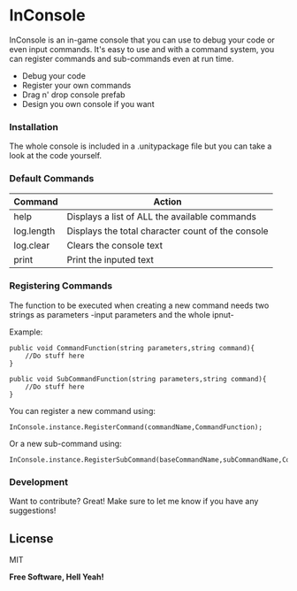 # InConsole

InConsole is an in-game console that you can use to debug your code or even input commands. It's easy to use and with a command system, you can register commands and sub-commands even at run time.

  - Debug your code
  - Register your own commands
  - Drag n' drop console prefab
  - Design you own console if you want
 
### Installation

The whole console is included in a .unitypackage file but you can take a look at the code yourself.

### Default Commands

| Command | Action |
| ------- | ------ |
| help | Displays a list of ALL the available commands |
| log.length | Displays the total character count of the console |
| log.clear | Clears the console text |
| print | Print the inputed text |

### Registering Commands

The function to be executed when creating a new command needs two strings as parameters -input parameters and the whole ipnut-

Example:
```
public void CommandFunction(string parameters,string command){
    //Do stuff here
}

public void SubCommandFunction(string parameters,string command){
    //Do stuff here
}
```

You can register a new command using:
```
InConsole.instance.RegisterCommand(commandName,CommandFunction);
```

Or a new sub-command using:
```
InConsole.instance.RegisterSubCommand(baseCommandName,subCommandName,CommandFunction);
```


### Development

Want to contribute? Great!
Make sure to let me know if you have any suggestions!


License
----

MIT


**Free Software, Hell Yeah!**
